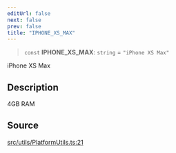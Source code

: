 ```yaml
---
editUrl: false
next: false
prev: false
title: "IPHONE_XS_MAX"
---
```


> `const` **IPHONE\_XS\_MAX**: `string` = `"iPhone XS Max"`

iPhone XS Max

## Description

4GB RAM

## Source

[src/utils/PlatformUtils.ts:21](https://github.com/relishinc/dill-pixel/blob/10f512f7f577ca5e74162827f11215b28df5ca97/src/utils/PlatformUtils.ts#L21)
